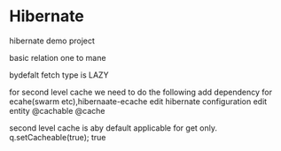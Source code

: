 # Hibernate
hibernate demo project


basic
relation one to mane

bydefalt fetch type is LAZY

for second level cache we need to do the following
add dependency for ecahe(swarm etc),hibernaate-ecache
edit hibernate configuration
edit entity @cachable @cache

second level cache is aby default applicable for get only.
q.setCacheable(true);
<property name="hibernate.cache.use_query_cache">true</property>
